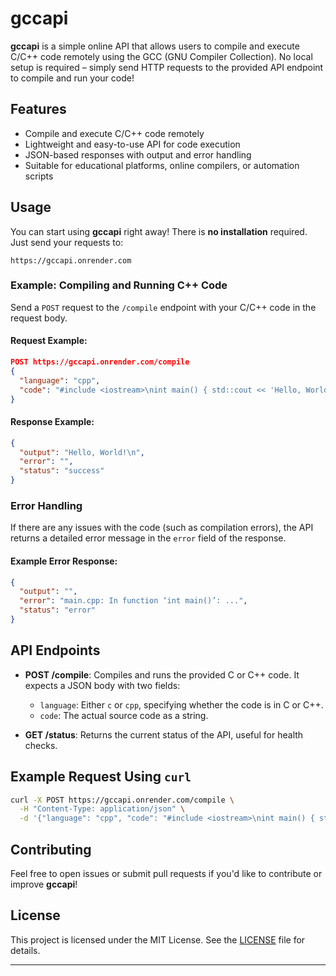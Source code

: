 # gccapi

**gccapi** is a simple online API that allows users to compile and execute C/C++ code remotely using the GCC (GNU Compiler Collection). No local setup is required – simply send HTTP requests to the provided API endpoint to compile and run your code!

## Features

- Compile and execute C/C++ code remotely
- Lightweight and easy-to-use API for code execution
- JSON-based responses with output and error handling
- Suitable for educational platforms, online compilers, or automation scripts

## Usage

You can start using **gccapi** right away! There is **no installation** required. Just send your requests to:

```
https://gccapi.onrender.com
```

### Example: Compiling and Running C++ Code

Send a `POST` request to the `/compile` endpoint with your C/C++ code in the request body.

#### Request Example:

```json
POST https://gccapi.onrender.com/compile
{
  "language": "cpp",
  "code": "#include <iostream>\nint main() { std::cout << 'Hello, World!'; return 0; }"
}
```

#### Response Example:

```json
{
  "output": "Hello, World!\n",
  "error": "",
  "status": "success"
}
```

### Error Handling

If there are any issues with the code (such as compilation errors), the API returns a detailed error message in the `error` field of the response.

#### Example Error Response:

```json
{
  "output": "",
  "error": "main.cpp: In function ‘int main()’: ...",
  "status": "error"
}
```

## API Endpoints

- **POST /compile**: Compiles and runs the provided C or C++ code. It expects a JSON body with two fields:
  - `language`: Either `c` or `cpp`, specifying whether the code is in C or C++.
  - `code`: The actual source code as a string.

- **GET /status**: Returns the current status of the API, useful for health checks.

## Example Request Using `curl`

```bash
curl -X POST https://gccapi.onrender.com/compile \
  -H "Content-Type: application/json" \
  -d '{"language": "cpp", "code": "#include <iostream>\nint main() { std::cout << \"Hello, World!\"; return 0; }"}'
```

## Contributing

Feel free to open issues or submit pull requests if you'd like to contribute or improve **gccapi**!

## License

This project is licensed under the MIT License. See the [LICENSE](LICENSE) file for details.

---
